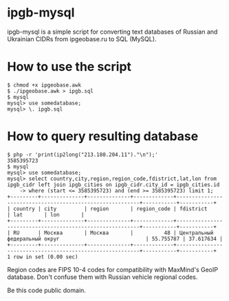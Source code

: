 ipgb-mysql
==========

ipgb-mysql is a simple script for converting text databases
of Russian and Ukrainian CIDRs from ipgeobase.ru to SQL (MySQL).

# How to use the script

    $ chmod +x ipgeobase.awk
    $ ./ipgeobase.awk > ipgb.sql
    $ mysql
    mysql> use somedatabase;
    mysql> \. ipgb.sql

# How to query resulting database

    $ php -r 'print(ip2long("213.180.204.11")."\n");'
    3585395723
    $ mysql
    mysql> use somedatabase;
    mysql> select country,city,region,region_code,fdistrict,lat,lon from ipgb_cidr left join ipgb_cities on ipgb_cidr.city_id = ipgb_cities.id
        -> where (start <= 3585395723) and (end >= 3585395723) limit 1;
    +---------+--------------+--------------+-------------+----------------------------------------------------------+-----------+-----------+
    | country | city         | region       | region_code | fdistrict                                                | lat       | lon       |
    +---------+--------------+--------------+-------------+----------------------------------------------------------+-----------+-----------+
    | RU      | Москва       | Москва       |          48 | Центральный федеральный округ                            | 55.755787 | 37.617634 |
    +---------+--------------+--------------+-------------+----------------------------------------------------------+-----------+-----------+
    1 row in set (0.00 sec)

Region codes are FIPS 10-4 codes for compatibility with MaxMind's GeoIP database. Don't confuse them with Russian vehicle regional codes.

Be this code public domain.
